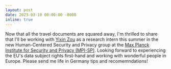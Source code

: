 ```yaml
---
layout: post
date: 2023-03-10 00:00:00 -0000
inline: true
---
```

Now that all the travel documents are squared away, I'm thrilled to share that I'll be working with [Yixin Zou](https://yixinzou.github.io/) as a research intern this summer in the new Human-Centered Security and Privacy group at the [Max Planck Institute for Security and Privacy (MPI-SP)](https://www.mpi-sp.org/). Looking forward to experiencing the EU's data subject rights first-hand and working with wonderful people in Europe. Please send me life in Germany tips and recomemndations!
